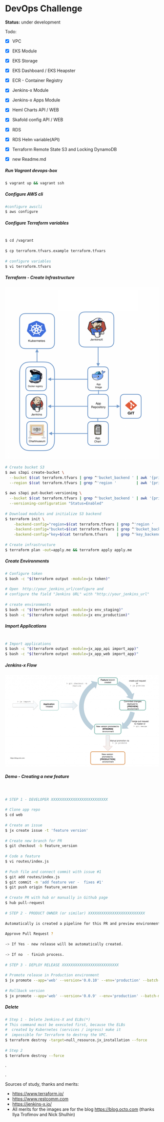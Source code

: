 # DevOps Challenge

**Status:** under development

Todo:

- [x] VPC
- [x] EKS Module
- [x] EKS Storage
- [x] EKS Dashboard / EKS Heapster
- [x] ECR - Container Registry
- [x] Jenkins-x Module
- [x] Jenkins-x Apps Module
- [x] Heml Charts    API / WEB
- [x] Skafold config API / WEB
- [x] RDS
- [x] RDS Helm variable(API)
- [x] Terraform Remote State S3 and Locking DynamoDB
- [x] new Readme.md



##### Run Vagrant devops-box

```bash
$ vagrant up && vagrant ssh
```

##### Configure AWS cli

```bash
#configure awscli
$ aws configure

```

##### Configure Terraform variables

```bash

$ cd /vagrant

$ cp terraform.tfvars.example terraform.tfvars

# configure variables
$ vi terraform.tfvars

```

##### Terraform - Create Infrastructure

<img src="img/technogies.png" alt="Jenkins X icon" />



```bash
# Create bucket S3
$ aws s3api create-bucket \
  --bucket $(cat terraform.tfvars | grep ^'bucket_backend ' | awk '{print $3}' | sed 's/\"//g') \
  --region $(cat terraform.tfvars | grep ^'region '         | awk '{print $3}' | sed 's/\"//g')

$ aws s3api put-bucket-versioning \
  --bucket $(cat terraform.tfvars | grep ^'bucket_backend ' | awk '{print $3}' | sed 's/\"//g')  \
  --versioning-configuration "Status=Enabled"

# Download modules and initialize S3 backend
$ terraform init \
    -backend-config="region=$(cat terraform.tfvars | grep ^'region '        | awk '{print $3}' | sed 's/\"//g')" \
    -backend-config="bucket=$(cat terraform.tfvars | grep ^'bucket_backend '| awk '{print $3}' | sed 's/\"//g')"  \
    -backend-config="key=$(cat terraform.tfvars    | grep ^'key_backend '   | awk '{print $3}' | sed 's/\"//g')"

# Create infrastructure
$ terraform plan -out=apply.me && terraform apply apply.me
```

##### Create Environments

```bash
# Configure token
$ bash -c "$(terraform output -module=jx token)"

# Open  http://your_jenkins_url/configure and
# configure the field "Jenkins URL" with "http://your_jenkins_url"

# create environments
$ bash -c "$(terraform output -module=jx env_staging)"
$ bash -c "$(terraform output -module=jx env_production)"
```

##### Import Applications

```bash

# Import applications
$ bash -c "$(terraform output -module=jx_app_api import_app)"
$ bash -c "$(terraform output -module=jx_app_web import_app)"
```


##### Jenkins-x Flow


<img src="img/flow.png" alt="Jenkins X icon" />



##### Demo - Creating a new feature

```bash


# STEP 1 - DEVELOPER XXXXXXXXXXXXXXXXXXXXXXXXXX

# Clone app repo
$ cd web

# Create an issue
$ jx create issue -t 'feature version'

# Create new branch for PR
$ git checkout -b feature_version

# Code a feature
$ vi routes/index.js

# Push file and connect commit with issue #1
$ git add routes/index.js
$ git commit -m 'add feature ver -  fixes #1'
$ git push origin feature_version

# Create PR with hub or manually in Github page
$ hub pull-request

# STEP 2 - PRODUCT OWNER (or similar) XXXXXXXXXXXXXXXXXXXXXXXXXX

Automatically is created a pipeline for this PR and preview environment.

Approve Pull Request ?

-> If Yes - new release will be automatically created.

-> If no  - finish process.

# STEP 3 - DEPLOY RELEASE XXXXXXXXXXXXXXXXXXXXXXXXXX

# Promote release in Production environment
$ jx promote --app='web' --version='0.0.10' --env='production' --batch-mode=true

# Rollback version
$ jx promote --app='web' --version='0.0.9' --env='production' --batch-mode=true
```

##### Delete

```bash
# Step 1 - Delete Jenkins-X and ELBs(*)
# This command must be executed first, because the ELBs
#  created by Kubernetes (services / ingress) make it
#  impossible for Terraform to destroy the VPC.
$ terraform destroy -target=null_resource.jx_installation --force

# Step 2
$ terraform destroy --force
```






.

.

Sources of study, thanks and merits:

* https://www.terraform.io/
* https://www.restcomm.com
* https://jenkins-x.io/
* All merits for the images are for the blog https://blog.octo.com (thanks  Ilya Trofimov and Nick Shulhin)


